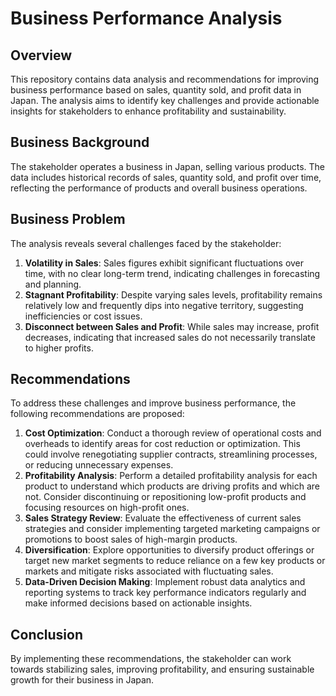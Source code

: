 # Business Performance Analysis

## Overview

This repository contains data analysis and recommendations for improving business performance based on sales, quantity sold, and profit data in Japan. The analysis aims to identify key challenges and provide actionable insights for stakeholders to enhance profitability and sustainability.

## Business Background

The stakeholder operates a business in Japan, selling various products. The data includes historical records of sales, quantity sold, and profit over time, reflecting the performance of products and overall business operations.

## Business Problem

The analysis reveals several challenges faced by the stakeholder:

1. **Volatility in Sales**: Sales figures exhibit significant fluctuations over time, with no clear long-term trend, indicating challenges in forecasting and planning.
2. **Stagnant Profitability**: Despite varying sales levels, profitability remains relatively low and frequently dips into negative territory, suggesting inefficiencies or cost issues.
3. **Disconnect between Sales and Profit**: While sales may increase, profit decreases, indicating that increased sales do not necessarily translate to higher profits.

## Recommendations

To address these challenges and improve business performance, the following recommendations are proposed:

1. **Cost Optimization**: Conduct a thorough review of operational costs and overheads to identify areas for cost reduction or optimization. This could involve renegotiating supplier contracts, streamlining processes, or reducing unnecessary expenses.
2. **Profitability Analysis**: Perform a detailed profitability analysis for each product to understand which products are driving profits and which are not. Consider discontinuing or repositioning low-profit products and focusing resources on high-profit ones.
3. **Sales Strategy Review**: Evaluate the effectiveness of current sales strategies and consider implementing targeted marketing campaigns or promotions to boost sales of high-margin products.
4. **Diversification**: Explore opportunities to diversify product offerings or target new market segments to reduce reliance on a few key products or markets and mitigate risks associated with fluctuating sales.
5. **Data-Driven Decision Making**: Implement robust data analytics and reporting systems to track key performance indicators regularly and make informed decisions based on actionable insights.

## Conclusion

By implementing these recommendations, the stakeholder can work towards stabilizing sales, improving profitability, and ensuring sustainable growth for their business in Japan.
